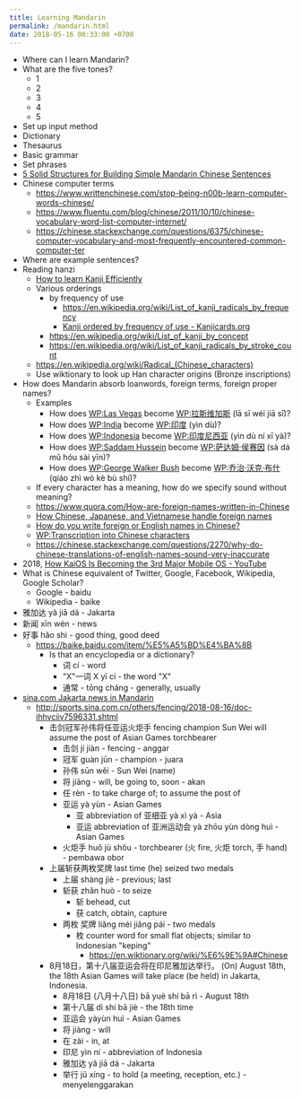 ```yaml
---
title: Learning Mandarin
permalink: /mandarin.html
date: 2018-05-16 00:33:00 +0700
---
```


- Where can I learn Mandarin?
- What are the five tones?
    - 1
    - 2
    - 3
    - 4
    - 5
- Set up input method
- Dictionary
- Thesaurus
- Basic grammar
- Set phrases
- [5 Solid Structures for Building Simple Mandarin Chinese Sentences](https://www.fluentu.com/blog/chinese/2015/02/18/simple-mandarin-chinese-sentences-examples/)
- Chinese computer terms
    - https://www.writtenchinese.com/stop-being-n00b-learn-computer-words-chinese/
    - https://www.fluentu.com/blog/chinese/2011/10/10/chinese-vocabulary-word-list-computer-internet/
    - https://chinese.stackexchange.com/questions/6375/chinese-computer-vocabulary-and-most-frequently-encountered-common-computer-ter
- Where are example sentences?
- Reading hanzi
    - [How to learn Kanji Efficiently](https://www.coscom.co.jp/japanesekanji/kanji02_2001.html)
    - Various orderings
        - by frequency of use
            - https://en.wikipedia.org/wiki/List_of_kanji_radicals_by_frequency
            - [Kanji ordered by frequency of use - Kanjicards.org](https://kanjicards.org/kanji-list-by-freq.html)
        - https://en.wikipedia.org/wiki/List_of_kanji_by_concept
        - https://en.wikipedia.org/wiki/List_of_kanji_radicals_by_stroke_count
    - https://en.wikipedia.org/wiki/Radical_(Chinese_characters)
    - Use wiktionary to look up Han character origins (Bronze inscriptions)
- How does Mandarin absorb loanwords, foreign terms, foreign proper names?
    - Examples
        - How does [WP:Las Vegas](https://en.wikipedia.org/wiki/Las_Vegas) become [WP:拉斯维加斯](https://zh.wikipedia.org/wiki/%E6%8B%89%E6%96%AF%E7%BB%B4%E5%8A%A0%E6%96%AF) (lā sī wéi jiā sī)?
        - How does [WP:India](https://en.wikipedia.org/wiki/India) become [WP:印度](https://zh.wikipedia.org/wiki/%E5%8D%B0%E5%BA%A6) (yìn dù)?
        - How does [WP:Indonesia](https://en.wikipedia.org/wiki/Indonesia) become [WP:印度尼西亚](https://zh.wikipedia.org/wiki/%E5%8D%B0%E5%BA%A6%E5%B0%BC%E8%A5%BF%E4%BA%9A) (yìn dù ní xī yà)?
        - How does [WP:Saddam Hussein](https://en.wikipedia.org/wiki/Saddam_Hussein) become [WP:萨达姆·侯赛因](https://zh.wikipedia.org/wiki/%E8%90%A8%E8%BE%BE%E5%A7%86%C2%B7%E4%BE%AF%E8%B5%9B%E5%9B%A0) (sà dá mǔ hóu sài yīn)?
        - How does [WP:George Walker Bush](https://en.wikipedia.org/wiki/George_W._Bush) become [WP:乔治·沃克·布什](https://zh.wikipedia.org/wiki/%E4%B9%94%E6%B2%BB%C2%B7%E6%B2%83%E5%85%8B%C2%B7%E5%B8%83%E4%BB%80) (qiáo zhì wò kè bù shí)?
    - If every character has a meaning, how do we specify sound without meaning?
    - https://www.quora.com/How-are-foreign-names-written-in-Chinese
    - [How Chinese, Japanese, and Vietnamese handle foreign names](http://www.cjvlang.com/Writing/fornames.html)
    - [How do you write foreign or English names in Chinese?](https://www.fluentinmandarin.com/content/how-do-you-write-foreignenglish-names-in-chinese/)
    - [WP:Transcription into Chinese characters](https://en.wikipedia.org/wiki/Transcription_into_Chinese_characters)
    - https://chinese.stackexchange.com/questions/2270/why-do-chinese-translations-of-english-names-sound-very-inaccurate
- 2018, [How KaiOS Is Becoming the 3rd Major Mobile OS - YouTube](https://www.youtube.com/watch?v=OA_g2bQgOXY)
- What is Chinese equivalent of Twitter, Google, Facebook, Wikipedia, Google Scholar?
    - Google - baidu
    - Wikipedia - baike
- 雅加达 yǎ jiā dá - Jakarta
- 新闻 xīn wén - news
- 好事 hǎo shì - good thing, good deed
    - https://baike.baidu.com/item/%E5%A5%BD%E4%BA%8B
        - Is that an encyclopedia or a dictionary?
            - 词 cí - word
            - "X"一词 X yī cí - the word "X"
            - 通常 - tōng cháng - generally, usually
- [sina.com Jakarta news in Mandarin](http://tags.news.sina.com.cn/%E9%9B%85%E5%8A%A0%E8%BE%BE)
    - http://sports.sina.com.cn/others/fencing/2018-08-16/doc-ihhvciiv7596331.shtml
        - 击剑冠军孙伟将任亚运火炬手 fencing champion Sun Wei will assume the post of Asian Games torchbearer
            - 击剑 jí jiàn - fencing - anggar
            - 冠军 guàn jūn - champion - juara
            - 孙伟 sūn wěi - Sun Wei (name)
            - 将 jiāng - will, be going to, soon - akan
            - 任 rèn - to take charge of; to assume the post of
            - 亚运 yà yùn - Asian Games
                - 亚 abbreviation of 亚细亚 yà xì yà - Asia
                - 亚运 abbreviation of 亚洲运动会 yà zhōu yùn dòng huì - Asian Games
            - 火炬手 huǒ jù shǒu - torchbearer (火 fire, 火炬 torch, 手 hand) - pembawa obor
        - 上届斩获两枚奖牌 last time (he) seized two medals
            - 上届 shàng jiè - previous; last
            - 斩获 zhǎn huò - to seize
                - 斩 behead, cut
                - 获 catch, obtain, capture
            - 两枚 奖牌 liǎng méi jiǎng pái - two medals
                - 枚 counter word for small flat objects; similar to Indonesian "keping"
                    - https://en.wiktionary.org/wiki/%E6%9E%9A#Chinese
        - 8月18日，第十八届亚运会将在印尼雅加达举行。 (On) August 18th, the 18th Asian Games will take place (be held) in Jakarta, Indonesia.
            - 8月18日 (八月十八日) bā yuè shí bā rì - August 18th
            - 第十八届 dì shí bā jiè - the 18th time
            - 亚运会 yàyùn huì - Asian Games
            - 将 jiàng - will
            - 在 zài - in, at
            - 印尼 yìn ní - abbreviation of Indonesia
            - 雅加达 yǎ jiā dá - Jakarta
            - 举行 jǔ xíng - to hold (a meeting, reception, etc.) - menyelenggarakan
